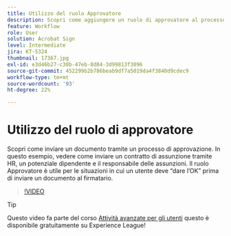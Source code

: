 ```yaml
---
title: Utilizzo del ruolo Approvatore
description: Scopri come aggiungere un ruolo di approvatore al processo di approvazione del contratto
feature: Workflow
role: User
solution: Acrobat Sign
level: Intermediate
jira: KT-5324
thumbnail: 17367.jpg
exl-id: e3d46b27-c30b-47eb-8d84-3d99813f3096
source-git-commit: 452299b2b786beab9df7a5019da4f3840d9cdec9
workflow-type: tm+mt
source-wordcount: '93'
ht-degree: 22%

---
```


# Utilizzo del ruolo di approvatore

Scopri come inviare un documento tramite un processo di approvazione. In questo esempio, vedere come inviare un contratto di assunzione tramite HR, un potenziale dipendente e il responsabile delle assunzioni. Il ruolo Approvatore è utile per le situazioni in cui un utente deve “dare l’OK” prima di inviare un documento al firmatario.

>[!VIDEO](https://video.tv.adobe.com/v/343854?quality=12&learn=on&hidetitle=true)

>[!TIP]
>
>Questo video fa parte del corso [Attività avanzate per gli utenti](https://experienceleague.adobe.com/?recommended=Sign-U-1-2020.3) questo è disponibile gratuitamente su Experience League!


